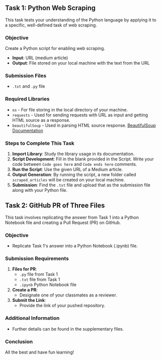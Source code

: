 ## Task 1: Python Web Scraping

This task tests your understanding of the Python language by applying it to a specific, well-defined task of web scraping.

### Objective
Create a Python script for enabling web scraping.

- **Input**: URL (medium article)
- **Output**: File stored on your local machine with the text from the URL

### Submission Files
- `.txt` and `.py` file

### Required Libraries
- `os` - For file storing in the local directory of your machine.
- `requests` - Used for sending requests with URL as input and getting HTML source as a response.
- `beautifulSoup` - Used in parsing HTML source response. [BeautifulSoup Documentation](https://www.crummy.com/software/BeautifulSoup/bs4/doc/)

### Steps to Complete This Task
1. **Import Library**: Study the library usage in its documentation.
2. **Script Development**: Fill in the blank provided in the Script. Write your code between `Code goes here` and `Code ends here` comments.
3. **Run the Script**: Use the given URL of a Medium article.
4. **Output Generation**: By running the script, a new folder called `scraped_articles` will be created on your local machine.
5. **Submission**: Find the `.txt` file and upload that as the submission file along with your Python file.

## Task 2: GitHub PR of Three Files

This task involves replicating the answer from Task 1 into a Python Notebook file and creating a Pull Request (PR) on GitHub.

### Objective
- Replicate Task 1's answer into a Python Notebook (.ipynb) file.

### Submission Requirements
1. **Files for PR**:
   - `.py` file from Task 1
   - `.txt` file from Task 1
   - `.ipynb` Python Notebook file
2. **Create a PR**:
   - Designate one of your classmates as a reviewer.
3. **Submit the Link**:
   - Provide the link of your pushed repository.

### Additional Information
- Further details can be found in the supplementary files.

### Conclusion
All the best and have fun learning!